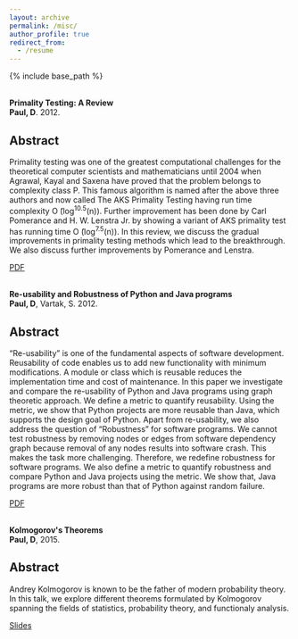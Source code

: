```yaml
---
layout: archive
permalink: /misc/
author_profile: true
redirect_from:
  - /resume
---
```


{% include base_path %}

<br>
<b>Primality Testing: A Review</b> <br> 
<b>Paul, D</b>. 2012.

## Abstract
<p>Primality testing was one of the greatest computational challenges for the theoretical computer scientists and mathematicians until 2004 when Agrawal, Kayal and Saxena have proved that the problem belongs to complexity class P. This famous algorithm is named after the above three authors and now called The AKS Primality Testing having run time complexity O ̃(log<sup>10.5</sup>(n)). Further improvement has been done by Carl Pomerance and H. W. Lenstra Jr. by showing a variant of AKS primality test has running time O ̃(log<sup>7.5</sup>(n)). In this review, we discuss the gradual improvements in primality testing methods which lead to the breakthrough. We also discuss further improvements by Pomerance and Lenstra.
 </p>
 
[PDF](https://debdaspaul.github.io/files/primality.pdf)

<br>
<b>Re-usability and Robustness of Python and Java programs</b> <br> 
<b>Paul, D</b>, Vartak, S. 2012.

## Abstract
<p>“Re-usability” is one of the fundamental aspects of software development. Reusability of code enables us to add new functionality with minimum modifications. A module or class which is reusable reduces the implementation time and cost of maintenance. In this paper we investigate and compare the re-usability of Python and Java programs using graph theoretic approach. We define a metric to quantify reusability. Using the metric, we show that Python projects are more reusable than Java, which supports the design goal of Python. Apart from re-usability, we also address the question of “Robustness” for software programs. We cannot test robustness by removing nodes or edges from software dependency graph because removal of any nodes results into software crash. This makes the task more challenging. Therefore, we redefine robustness for software programs. We also define a metric to quantify robustness and compare Python and Java projects using the metric. We show that, Java programs are more robust than that of Python against random failure.
 </p>
 
[PDF](https://debdaspaul.github.io/files/reusability.pdf)

<br>
<b>Kolmogorov's Theorems</b> <br> 
<b>Paul, D</b>, 2015.

## Abstract
<p> Andrey Kolmogorov is known to be the father of modern probability theory. In this talk, we explore different theorems formulated by Kolmogorov spanning the fields of statistics, probability theory, and functionaly analysis.
 </p>
 
[Slides](https://debdaspaul.github.io/files/kolmogorovs_thm.pdf)
 

